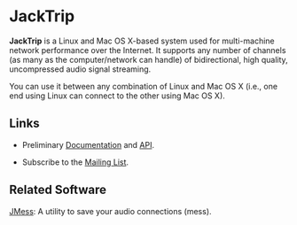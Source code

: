 # JackTrip #

**JackTrip** is a Linux and Mac OS X-based system used for multi-machine network performance over the Internet. It supports any number of channels (as many as the computer/network can handle) of bidirectional, high quality, uncompressed audio signal streaming.

You can use it between any combination of Linux and Mac OS X (i.e., one end using Linux can connect to the other using Mac OS X).


## Links ##
  * Preliminary [Documentation](http://ccrma.stanford.edu/groups/soundwire/software/jacktrip/) and [API](http://ccrma.stanford.edu/groups/soundwire/software/jacktrip/annotated.html).

  * Subscribe to the [Mailing List](http://groups.google.com/group/jacktrip-users).


## Related Software ##
[JMess](https://github.com/jcacerec/jmess-jack): A utility to save your audio connections (mess).
